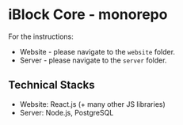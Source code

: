 # iBlock Core - monorepo

For the instructions:
- Website - please navigate to the `website` folder.
- Server - please navigate to the `server` folder.

## Technical Stacks
- Website: React.js (+ many other JS libraries)
- Server: Node.js, PostgreSQL
